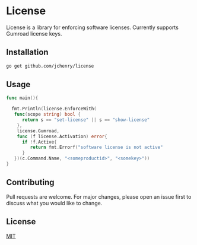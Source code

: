 # License

License is a library for enforcing software licenses. Currently supports Gumroad license keys. 

## Installation

```bash
go get github.com/jchenry/license
```

## Usage

```go
func main(){

  fmt.Println(license.EnforceWith(
   func(scope string) bool {
      return s == "set-license" || s == "show-license"
	},
	license.Gumroad,
	func (f license.Activation) error{
      if !f.Active{
         return fmt.Errorf("software license is not active"
      }
   })(c.Command.Name, "<someproductid>", "<somekey>"))
}
```

## Contributing
Pull requests are welcome. For major changes, please open an issue first to discuss what you would like to change.

## License
[MIT](https://choosealicense.com/licenses/mit/)

